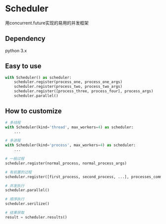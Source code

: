 # Scheduler
用concurrent.future实现的易用的并发框架

## Dependency
python 3.x

## Easy to use

```python
with Scheduler() as scheduler:
    scheduler.register(process_one, process_one_args)
    scheduler.register(process_two, process_two_args)
    scheduler.register([process_three, process_four], process_args)
    scheduler.parallel()
```

## How to customize

```python
# 多线程
with Scheduler(kind='thread', max_workers=4) as scheduler:
    ...

# 多进程
with Scheduler(kind='process', max_workers=4) as scheduler:
    ...

# 一般过程
scheduler.register(normal_process, normal_process_args)

# 有前置的过程
scheduler.register([first_process, second_process, ...], processes_common_args)

# 并发执行
scheduler.parallel()

# 顺序执行
scheduler.serilize()

# 结果获取
result = scheduler.results()

```

